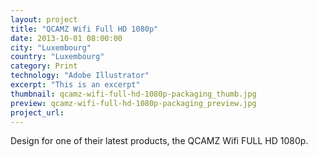 ```yaml
---
layout: project
title: "QCAMZ Wifi Full HD 1080p"
date: 2013-10-01 08:00:00
city: "Luxembourg"
country: "Luxembourg"
category: Print
technology: "Adobe Illustrator"
excerpt: "This is an excerpt"
thumbnail: qcamz-wifi-full-hd-1080p-packaging_thumb.jpg
preview: qcamz-wifi-full-hd-1080p-packaging_preview.jpg
project_url:
---
```


Design for one of their latest products, the QCAMZ Wifi FULL HD 1080p.
